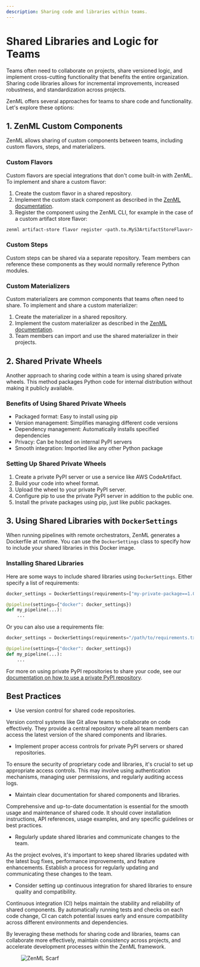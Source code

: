 ```yaml
---
description: Sharing code and libraries within teams.
---
```


# Shared Libraries and Logic for Teams

Teams often need to collaborate on projects, share versioned logic, and implement cross-cutting functionality that benefits the entire organization. Sharing code libraries allows for incremental improvements, increased robustness, and standardization across projects.

ZenML offers several approaches for teams to share code and functionality. Let's explore these options:

## 1. ZenML Custom Components

ZenML allows sharing of custom components between teams, including custom flavors, steps, and materializers.

### Custom Flavors

Custom flavors are special integrations that don't come built-in with ZenML. To implement and share a custom flavor:

1. Create the custom flavor in a shared repository.
2. Implement the custom stack component as described in the [ZenML documentation](../stack-deployment/implement-a-custom-stack-component.md#implementing-a-custom-stack-component-flavor).
3. Register the component using the ZenML CLI, for example in the case of a
   custom artifact store flavor:

```bash
zenml artifact-store flavor register <path.to.MyS3ArtifactStoreFlavor>
```

### Custom Steps

Custom steps can be shared via a separate repository. Team members can reference these components as they would normally reference Python modules.

### Custom Materializers

Custom materializers are common components that teams often need to share. To implement and share a custom materializer:

1. Create the materializer in a shared repository.
2. Implement the custom materializer as described in the [ZenML documentation](https://docs.zenml.io/how-to/handle-data-artifacts/handle-custom-data-types).
3. Team members can import and use the shared materializer in their projects.

## 2. Shared Private Wheels

Another approach to sharing code within a team is using shared private wheels. This method packages Python code for internal distribution without making it publicly available.

### Benefits of Using Shared Private Wheels

- Packaged format: Easy to install using pip
- Version management: Simplifies managing different code versions
- Dependency management: Automatically installs specified dependencies
- Privacy: Can be hosted on internal PyPI servers
- Smooth integration: Imported like any other Python package

### Setting Up Shared Private Wheels

1. Create a private PyPI server or use a service like AWS CodeArtifact.
2. Build your code into wheel format.
3. Upload the wheel to your private PyPI server.
4. Configure pip to use the private PyPI server in addition to the public one.
5. Install the private packages using pip, just like public packages.

## 3. Using Shared Libraries with `DockerSettings`

When running pipelines with remote orchestrators, ZenML generates a Dockerfile at runtime. You can use the `DockerSettings` class to specify how to include your shared libraries in this Docker image.

### Installing Shared Libraries

Here are some ways to include shared libraries using `DockerSettings`. Either specify a list of requirements:

```python
docker_settings = DockerSettings(requirements=["my-private-package==1.0.0"])

@pipeline(settings={"docker": docker_settings})
def my_pipeline(...):
    ...
```

Or you can also use a requirements file:

```python
docker_settings = DockerSettings(requirements="/path/to/requirements.txt")

@pipeline(settings={"docker": docker_settings})
def my_pipeline(...):
    ...
```

For more on using private PyPI repositories to share your code, see our [documentation on how to use a private PyPI repository](../customize-docker-builds/how-to-use-a-private-pypi-repository.md).

## Best Practices

- Use version control for shared code repositories.

Version control systems like Git allow teams to collaborate on code effectively. They provide a central repository where all team members can access the latest version of the shared components and libraries.

- Implement proper access controls for private PyPI servers or shared repositories.

To ensure the security of proprietary code and libraries, it's crucial to set up appropriate access controls. This may involve using authentication mechanisms, managing user permissions, and regularly auditing access logs.

- Maintain clear documentation for shared components and libraries.

Comprehensive and up-to-date documentation is essential for the smooth usage and maintenance of shared code. It should cover installation instructions, API references, usage examples, and any specific guidelines or best practices.

- Regularly update shared libraries and communicate changes to the team.

As the project evolves, it's important to keep shared libraries updated with the latest bug fixes, performance improvements, and feature enhancements. Establish a process for regularly updating and communicating these changes to the team.

- Consider setting up continuous integration for shared libraries to ensure quality and compatibility.

Continuous integration (CI) helps maintain the stability and reliability of shared components. By automatically running tests and checks on each code change, CI can catch potential issues early and ensure compatibility across different environments and dependencies.

By leveraging these methods for sharing code and libraries, teams can
collaborate more effectively, maintain consistency across projects, and
accelerate development processes within the ZenML framework.

<!-- For scarf -->
<figure><img alt="ZenML Scarf" referrerpolicy="no-referrer-when-downgrade" src="https://static.scarf.sh/a.png?x-pxid=f0b4f458-0a54-4fcd-aa95-d5ee424815bc" /></figure>


